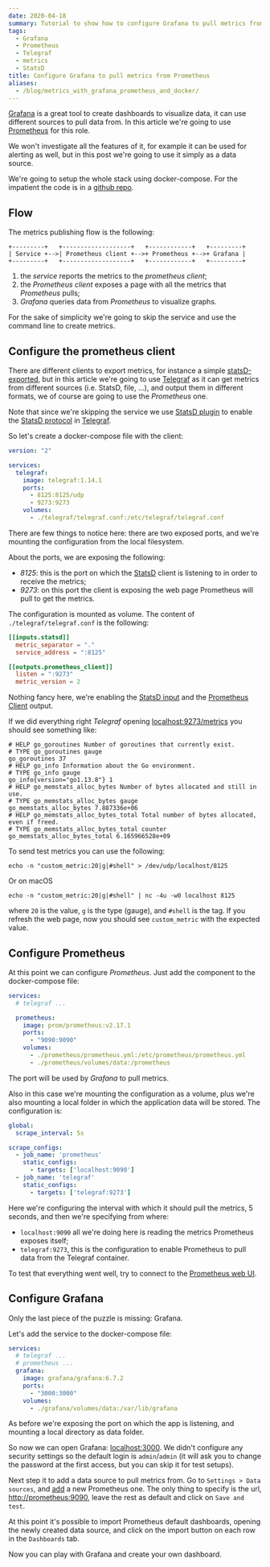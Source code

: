 ```yaml
---
date: 2020-04-18
summary: Tutorial to show how to configure Grafana to pull metrics from Prometheus, using a docker compose setup
tags:
  - Grafana
  - Prometheus
  - Telegraf
  - metrics
  - StatsD
title: Configure Grafana to pull metrics from Prometheus
aliases:
  - /blog/metrics_with_grafana_prometheus_and_docker/
---
```


[Grafana](https://grafana.com/) is a great tool to create dashboards to
visualize data, it can use different sources to pull data from. In this article
we're going to use [Prometheus](https://prometheus.io/) for this role.

We won't investigate all the features of it, for example it can be used
for alerting as well, but in this post we're going to use it simply as a data
source.

We're going to setup the whole stack using docker-compose. For the impatient the
code is in a
[github repo](https://github.com/pasdam/docker-stack-grafana-prometheus).

<!--more-->

## Flow

The metrics publishing flow is the following:

```text
+---------+   +-------------------+   +------------+   +---------+
| Service +-->| Prometheus client +-->+ Prometheus +-->+ Grafana |
+---------+   +-------------------+   +------------+   +---------+
```

1. the *service* reports the metrics to the *prometheus client*;
2. the *Prometheus client* exposes a page with all the metrics that *Prometheus*
   pulls;
3. *Grafana* queries data from *Prometheus* to visualize graphs.

For the sake of simplicity we're going to skip the service and use the command
line to create metrics.

## Configure the prometheus client

There are different clients to export metrics, for instance a simple
[statsD-exported](https://github.com/prometheus/statsd_exporter), but in this
article we're going to use
[Telegraf](https://www.influxdata.com/time-series-platform/telegraf/) as it can
get metrics from different sources (i.e. StatsD, file, ...), and output them in
different formats, we of course are going to use the *Prometheus* one.

Note that since we're skipping the service we use
[StatsD plugin](https://github.com/influxdata/telegraf/tree/master/plugins/inputs/statsd)
to enable the
[StatsD protocol](https://github.com/statsd/statsd#usage) in
[Telegraf](https://www.influxdata.com/time-series-platform/telegraf/).

So let's create a docker-compose file with the client:

```yaml
version: "2"

services:
  telegraf:
    image: telegraf:1.14.1
    ports:
      - 8125:8125/udp
      - 9273:9273
    volumes:
      - ./telegraf/telegraf.conf:/etc/telegraf/telegraf.conf
```

There are few things to notice here: there are two exposed ports, and we're
mounting the configuration from the local filesystem.

About the ports, we are exposing the following:

- *8125*: this is the port on which the [StatsD](https://github.com/statsd/statsd)
  client is listening to in order to receive the metrics;
- *9273*: on this port the client is exposing the web page Prometheus will pull
  to get the metrics.

The configuration is mounted as volume. The content of `./telegraf/telegraf.conf`
is the following:

```toml
[[inputs.statsd]]
  metric_separator = "."
  service_address = ":8125"

[[outputs.prometheus_client]]
  listen = ":9273"
  metric_version = 2
```

Nothing fancy here, we're enabling the
[StatsD input](https://github.com/influxdata/telegraf/tree/master/plugins/inputs/statsd)
and the
[Prometheus Client](https://github.com/influxdata/telegraf/tree/master/plugins/outputs/prometheus_client)
output.

If we did everything right *Telegraf* opening
[localhost:9273/metrics](http://localhost:9273/metrics) you should see something
like:

```text
# HELP go_goroutines Number of goroutines that currently exist.
# TYPE go_goroutines gauge
go_goroutines 37
# HELP go_info Information about the Go environment.
# TYPE go_info gauge
go_info{version="go1.13.8"} 1
# HELP go_memstats_alloc_bytes Number of bytes allocated and still in use.
# TYPE go_memstats_alloc_bytes gauge
go_memstats_alloc_bytes 7.887336e+06
# HELP go_memstats_alloc_bytes_total Total number of bytes allocated, even if freed.
# TYPE go_memstats_alloc_bytes_total counter
go_memstats_alloc_bytes_total 6.165966528e+09
```

To send test metrics you can use the following:

```shell
echo -n "custom_metric:20|g|#shell" > /dev/udp/localhost/8125
```

Or on macOS

```shell
echo -n "custom_metric:20|g|#shell" | nc -4u -w0 localhost 8125
```

where `20` is the value, `g` is the type (gauge), and `#shell` is the tag. If
you refresh the web page, now you should see `custom_metric` with the expected
value.

## Configure Prometheus

At this point we can configure *Prometheus*. Just add the component to the
docker-compose file:

```yaml
services:
  # telegraf ...

  prometheus:
    image: prom/prometheus:v2.17.1
    ports:
      - "9090:9090"
    volumes:
      - ./prometheus/prometheus.yml:/etc/prometheus/prometheus.yml
      - ./prometheus/volumes/data:/prometheus
```

The port will be used by *Grafana* to pull metrics.

Also in this case we're mounting the configuration as a volume, plus we're also
mounting a local folder in which the application data will be stored. The
configuration is:

```yaml
global:
  scrape_interval: 5s

scrape_configs:
  - job_name: 'prometheus'
    static_configs:
      - targets: ['localhost:9090']
  - job_name: 'telegraf'
    static_configs:
      - targets: ['telegraf:9273']
```

Here we're configuring the interval with which it should pull the metrics, 5
seconds, and then we're specifying from where:

- `localhost:9090` all we're doing here is reading the metrics Prometheus
  exposes itself;
- `telegraf:9273`, this is the configuration to enable Prometheus to pull data
  from the Telegraf container.

To test that everything went well, try to connect to the
[Prometheus web UI](http://localhost:9090).

## Configure Grafana

Only the last piece of the puzzle is missing: Grafana.

Let's add the service to the docker-compose file:

```yaml
services:
  # telegraf ...
  # prometheus ...
  grafana:
    image: grafana/grafana:6.7.2
    ports:
      - "3000:3000"
    volumes:
      - ./grafana/volumes/data:/var/lib/grafana
```

As before we're exposing the port on which the app is listening, and mounting a
local directory as data folder.

So now we can open Grafana: [localhost:3000](http://localhost:3000). We didn't
configure any security settings so the default login is `admin`/`admin` (it will
ask you to change the password at the first access, but you can skip it for
test setups).

Next step it to add a data source to pull metrics from. Go to
`Settings > Data sources`, and [add](http://localhost:3000/datasources/new) a
new Prometheus one. The only thing to specify is the url,
[http://prometheus:9090](http://prometheus:9090), leave the rest as default and
click on `Save and test`.

At this point it's possible to import Prometheus default dashboards, opening the
newly created data source, and click on the import button on each row in the
`Dashboards` tab.

Now you can play with Grafana and create your own dashboard.
